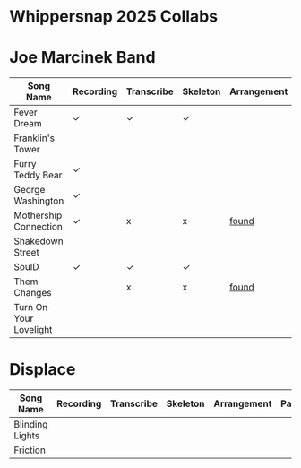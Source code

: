 # Whippersnap 2025 Collabs

# Joe Marcinek Band

| Song Name              | Recording | Transcribe | Skeleton | Arrangement | Parts |
|-----------------------|-----------|------------|----------|-------------|-------|
| Fever Dream           | ✓        | ✓          | ✓        |             |       |
| Franklin's Tower      |           |            |          |             |       |
| Furry Teddy Bear      | ✓         |            |          |             |       |
| George Washington     | ✓         |            |          |             |       |
| Mothership Connection | ✓         | x          | x         | [found](https://musescore.com/user/39593079/scores/19210966)       | [✓](./joe%20marcinek%20band/mothership%20connection/Mothership%20Connection%20-%20Parliament.pdf)      |
| Shakedown Street      |           |            |          |             |       |
| SoulD                 | ✓         | ✓          | ✓        |             |       |
| Them Changes          |           | x          | x        | [found](https://garybadger.com/wp-content/uploads/2020/12/buddy-miles-them-changes-trumpet-tenor-sax-trombone.pdf)       | [✓](./joe%20marcinek%20band/them%20changes/Them%20Changes%20-%20Buddy%20Miles.pdf)     |
| Turn On Your Lovelight |           |            |          |             |       |

# Displace

| Song Name              | Recording | Transcribe | Skeleton | Arrangement | Parts |
|-----------------------|-----------|------------|----------|-------------|-------|
| Blinding Lights       |           |            |          |             |       |
| Friction              |           |            |          |             |       |
